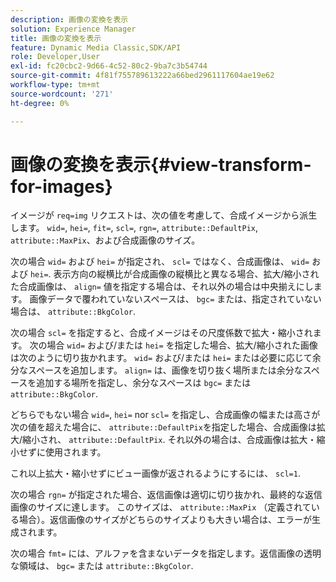 ```yaml
---
description: 画像の変換を表示
solution: Experience Manager
title: 画像の変換を表示
feature: Dynamic Media Classic,SDK/API
role: Developer,User
exl-id: fc20cbc2-9d66-4c52-80c2-9ba7c3b54744
source-git-commit: 4f81f755789613222a66bed2961117604ae19e62
workflow-type: tm+mt
source-wordcount: '271'
ht-degree: 0%

---
```


# 画像の変換を表示{#view-transform-for-images}

イメージが `req=img` リクエストは、次の値を考慮して、合成イメージから派生します。 `wid=`, `hei=`, `fit=`, `scl=`, `rgn=`, `attribute::DefaultPix`, `attribute::MaxPix`、および合成画像のサイズ。

次の場合 `wid=` および `hei=` が指定され、 `scl=` ではなく、合成画像は、 `wid=` および `hei=`. 表示方向の縦横比が合成画像の縦横比と異なる場合、拡大/縮小された合成画像は、 `align=` 値を指定する場合は、それ以外の場合は中央揃えにします。 画像データで覆われていないスペースは、 `bgc=` または、指定されていない場合は、 `attribute::BkgColor`.

次の場合 `scl=` を指定すると、合成イメージはその尺度係数で拡大・縮小されます。 次の場合 `wid=` および/または `hei=` を指定した場合、拡大/縮小された画像は次のように切り抜かれます。 `wid=` および/または `hei=` または必要に応じて余分なスペースを追加します。 `align=` は、画像を切り抜く場所または余分なスペースを追加する場所を指定し、余分なスペースは `bgc=` または `attribute::BkgColor`.

どちらでもない場合 `wid=`, `hei=` nor `scl=` を指定し、合成画像の幅または高さが次の値を超えた場合に、 `attribute::DefaultPix`を指定した場合、合成画像は拡大/縮小され、 `attribute::DefaultPix`. それ以外の場合は、合成画像は拡大・縮小せずに使用されます。

これ以上拡大・縮小せずにビュー画像が返されるようにするには、 `scl=1`.

次の場合 `rgn=` が指定された場合、返信画像は適切に切り抜かれ、最終的な返信画像のサイズに達します。 このサイズは、 `attribute::MaxPix` （定義されている場合）。返信画像のサイズがどちらのサイズよりも大きい場合は、エラーが生成されます。

次の場合 `fmt=` には、アルファを含まないデータを指定します。返信画像の透明な領域は、 `bgc=` または `attribute::BkgColor`.
